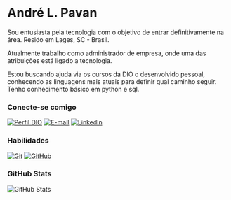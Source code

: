 # André L. Pavan  

Sou entusiasta pela tecnologia com o objetivo de entrar definitivamente na área. Resido em Lages, SC - Brasil.</h3>

Atualmente trabalho como administrador de empresa, onde uma das atribuições está ligado a tecnologia.

Estou buscando ajuda via os cursos da DIO o desenvolvido pessoal, conhecendo as linguagens mais atuais para definir qual caminho seguir. Tenho conhecimento básico em python e sql.

### Conecte-se comigo

[![Perfil DIO](https://img.shields.io/badge/-Meu%20Perfil%20na%20DIO-30A3DC?style=for-the-badge)](https://web.dio.me/users/Alpavan)
[![E-mail](https://img.shields.io/badge/-Email-000?style=for-the-badge&logo=microsoft-outlook&logoColor=E94D5F)](mailto:alpavan@hotmail.com)
[![LinkedIn](https://img.shields.io/badge/-LinkedIn-000?style=for-the-badge&logo=linkedin&logoColor=30A3DC)](https://www.linkedin.com/in/Andrelpavan)

### Habilidades

[![Git](https://img.shields.io/badge/Git-000?style=for-the-badge&logo=git&logoColor=E94D5F)](https://git-scm.com/doc)
[![GitHub](https://img.shields.io/badge/GitHub-000?style=for-the-badge&logo=github&logoColor=30A3DC)](https://docs.github.com/)

### GitHub Stats

![GitHub Stats](https://github-readme-stats.vercel.app/api?username=alpavan&theme=transparent&bg_color=000&border_color=30A3DC&show_icons=true&icon_color=30A3DC&title_color=E94D5F&text_color=FFF)





